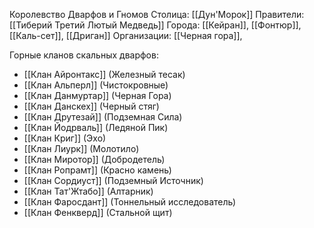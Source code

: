 Королевство Дварфов и Гномов
Столица: [[Дун'Морок]]
Правители: [[Тиберий Третий Лютый Медведь]]
Города: [[Кейран]], [[Фонтюр]], [[Каль-сет]], [[Дриган]]
Организации: [[Черная гора]], 

Горные кланов скальных дварфов: 
* [[Клан Айронтакс]] (Железный тесак)
* [[Клан Альперл]] (Чистокровные)
* [[Клан Данмуртар]] (Черная Гора)
* [[Клан Данскех]] (Черный стяг)
* [[Клан Друтезай]] (Подземная Сила)
* [[Клан Йодрваль]] (Ледяной Пик)
* [[Клан Криг]] (Эхо)
* [[Клан Лиурк]] (Молотило)
* [[Клан Миротор]] (Добродетель)
* [[Клан Ропрамт]] (Красно камень)
* [[Клан Сордиуст]] (Подземный Источник)
* [[Клан Тат'Жтабо]] (Алтарник) 
* [[Клан Фаросдант]] (Тоннельный исследователь)
* [[Клан Фенкверд]] (Стальной щит)



